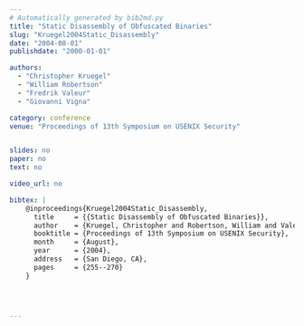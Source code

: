 ```yaml
---
# Automatically generated by bib2md.py
title: "Static Disassembly of Obfuscated Binaries"
slug: "Kruegel2004Static_Disassembly"
date: "2004-08-01"
publishdate: "2000-01-01"

authors:
  - "Christopher Kruegel"
  - "William Robertson"
  - "Fredrik Valeur"
  - "Giovanni Vigna"

category: conference
venue: "Proceedings of 13th Symposium on USENIX Security"


slides: no
paper: no
text: no

video_url: no

bibtex: |
    @inproceedings{Kruegel2004Static_Disassembly,
      title     = {{Static Disassembly of Obfuscated Binaries}},
      author    = {Kruegel, Christopher and Robertson, William and Valeur, Fredrik and Vigna, Giovanni},
      booktitle = {Proceedings of 13th Symposium on USENIX Security},
      month     = {August},
      year      = {2004},
      address   = {San Diego, CA},
      pages     = {255--270}
    }




---
```


